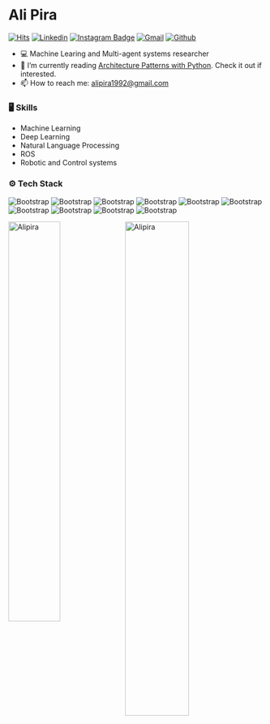 # Ali Pira

[![Hits](https://hits.seeyoufarm.com/api/count/incr/badge.svg?url=https%3A%2F%2Fgithub.com%2FAlipira%2FAlipira&count_bg=%2379C83D&title_bg=%23555555&icon=&icon_color=%23E7E7E7&title=Profile+Views&edge_flat=false)](https://hits.seeyoufarm.com)
[![Linkedin](https://img.shields.io/badge/-LinkedIn-blue?style=flat&logo=Linkedin&logoColor=white)](https://www.linkedin.com/in/ali-pira/)
[![Instagram Badge](https://img.shields.io/badge/-Instagram-purple?logo=instagram&logoColor=white&link=https://instagram.com/ali_pira/)](https://www.instagram.com/ali_pira)
[![Gmail](https://img.shields.io/badge/-Gmail-c14438?style=flat&logo=Gmail&logoColor=white)](mailto:alipira1992@gmail.com)
[![Github](https://img.shields.io/github/followers/Alipira?label=Follow&style=social)](https://github.com/Alipira)

- 💻 Machine Learing and Multi-agent systems researcher
- 🤔 I’m currently reading [Architecture Patterns with Python](https://learning.oreilly.com/library/view/architecture-patterns-with/9781492052197/preface01.html). Check it out if interested.
- 📫 How to reach me: alipira1992@gmail.com


### 🖥 Skills

- Machine Learning
- Deep Learning
- Natural Language Processing
- ROS
- Robotic and Control systems
### ⚙️ Tech Stack

![Bootstrap](https://img.shields.io/badge/-Python-05122A?style=flat-square&logo=Python&color=353535) ![Bootstrap](https://img.shields.io/badge/-Docker-05122A?style=flat-square&logo=Docker&color=353535) ![Bootstrap](https://img.shields.io/badge/-TensorFlow-05122A?style=flat-square&logo=TensorFlow&color=353535) ![Bootstrap](https://img.shields.io/badge/-PyTorch-05122A?style=flat-square&logo=PyTorch&color=353535) ![Bootstrap](https://img.shields.io/badge/-Scikit%20Learn-05122A?style=flat-square&logo=Scikit-Learn&color=353535) ![Bootstrap](https://img.shields.io/badge/-MySQL-05122A?style=flat-square&logo=MySQL&color=353535) ![Bootstrap](https://img.shields.io/badge/-Pandas-05122A?style=flat-square&logo=Pandas&color=353535) ![Bootstrap](https://img.shields.io/badge/-Numpy-05122A?style=flat-square&logo=Numpy&color=353535) ![Bootstrap](https://img.shields.io/badge/-Matplotlib-05122A?style=flat-square&logo=Matplotlib&color=353535) ![Bootstrap](https://img.shields.io/badge/-Visual%20Studio%20Code-05122A?style=flatsquare&logo=Visual-Studio-Code&color=353535)

<div>
  <img width="45%" align="left" src="https://github-readme-stats.vercel.app/api/top-langs?username=Alipira&show_icons=true&locale=en&layout=compact" alt="Alipira" />
  <img width="50%"  src="https://github-readme-streak-stats.herokuapp.com/?user=Alipira&" alt="Alipira" />
</div>


